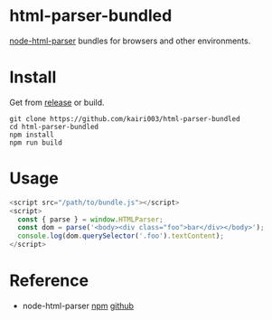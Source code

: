 # html-parser-bundled
[node-html-parser](https://www.npmjs.com/package/node-html-parser) bundles for browsers and other environments.

# Install
Get from [release](https://github.com/kairi003/html-parser-bundled/releases/latest) or build.
```
git clone https://github.com/kairi003/html-parser-bundled
cd html-parser-bundled
npm install
npm run build
```

# Usage
```js
<script src="/path/to/bundle.js"></script>
<script>
  const { parse } = window.HTMLParser;
  const dom = parse('<body><div class="foo">bar</div></body>');
  console.log(dom.querySelector('.foo').textContent);
</script>
```

# Reference
- node-html-parser [npm](https://www.npmjs.com/package/node-html-parser) [github](https://github.com/taoqf/node-html-parser)

